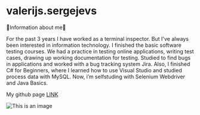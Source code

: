 # valerijs.sergejevs
Information about me

For the past 3 years I have worked as a terminal inspector. But I've always been interested in information technology. I finished the basic software testing courses. We had a practice in testing online applications, writing test cases, drawing up working documentation for testing. Studied to find bugs in applications and worked with a bug tracking system Jira.
Also, I finished C# for Beginners, where I learned how to use Visual Studio and studied process data with MySQL. 
Now, i’m selfstuding with Selenium Webdriver and Java Basics.

My github page [LINK](https://github.com/VUMC-ATP2/valerijs.sergejevs)

![This is an image](https://files.worldwildlife.org/wwfcmsprod/images/Lion_WWFGIFTS_cover_2020/magazine_small/2wafu1bmcz_b21fc8e6.jpeg)

